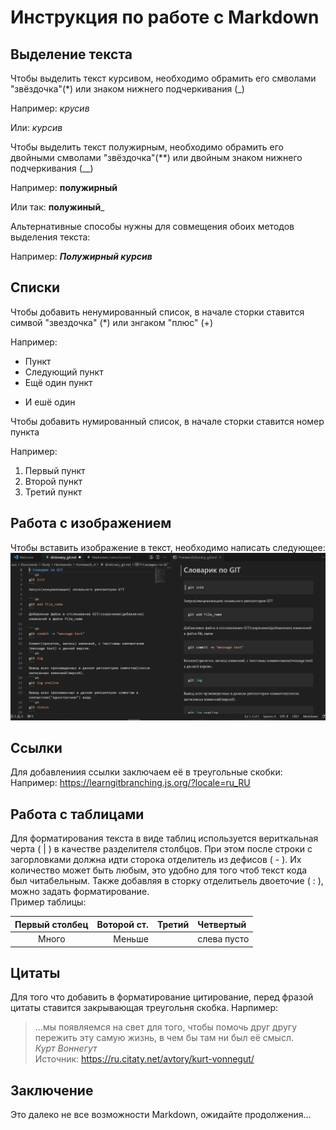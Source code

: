 # Инструкция по работе с Markdown
## Выделение текста
Чтобы выделить текст курсивом, необходимо обрамить его смволами "звёздочка"(*) или знаком нижнего подчеркивания (_)

Например: *крусив*

Или: _курсив_

Чтобы выделить текст полужирным, необходимо обрамить его двойными смволами "звёздочка"(**) или двойным знаком нижнего подчеркивания (__)

Например: **полужирный**

Или так: __полужиный___

Альтернативные способы нужны для совмещения обоих методов выделения текста:

Например: __*Полужирный курсив*__
## Списки
Чтобы добавить ненумированный список, в начале сторки ставится симвой "звездочка" (*) или знгаком "плюс" (+)

Например:
* Пункт
* Следующий пункт
* Ещё один пункт
+ И ешё один

Чтобы добавить нумированный список, в начале сторки ставится номер пункта

Например:
1. Первый пункт
2. Второй пункт
3. Третий пункт
## Работа с изображением
Чтобы вставить изображение в текст, необходимо написать следующее: ![Скриншот](screenshot_1.JPG)
## Ссылки
Для добавлениия ссылки заключаем её в треугольные скобки:
Например: 
<https://learngitbranching.js.org/?locale=ru_RU>
## Работа с таблицами
Для форматирования текста в виде таблиц используется вериткальная черта ( | ) в качестве разделителя столбцов. При этом после строки с загорловками должна идти сторока отделитель из дефисов ( - ). Их количество может быть любым, это удобно для того чтоб текст кода был читабельным. Также добавляя  в сторку отделитьель двоеточие ( : ), можно задать форматирование.  
Пример таблицы:

| Первый столбец | Воторой ст.| Третий | Четвертый  | 
|:--------------:|-----------:|--------|:-----------|
|Много           |Меньше      |        |слева пусто |

## Цитаты
Для того что добавить в форматирование цитирование, перед фразой цитаты ставится закрывающая треугольня скобка. 
Нарпимер:
> ...мы появляемся на свет для того, чтобы помочь друг другу пережить эту самую жизнь, в чем бы там ни был её смысл.  
*Курт Воннегут*  
Источник: <https://ru.citaty.net/avtory/kurt-vonnegut/> 
## Заключение
Это далеко не все возможности Markdown, ожидайте продолжения...
